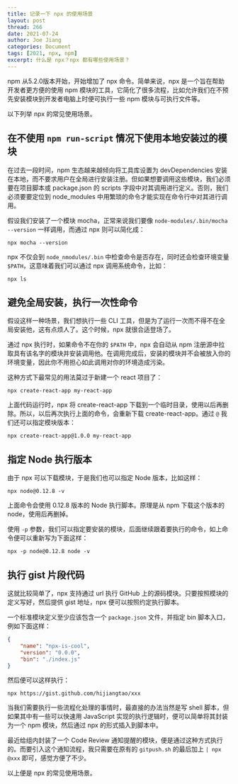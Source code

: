 ```yaml
---
title: 记录一下 npx 的使用场景
layout: post
thread: 266
date: 2021-07-24
author: Joe Jiang
categories: Document
tags: [2021, npx, npm]
excerpt: 什么是 npx？npx 都有哪些使用场景？
---
```


npm 从5.2.0版本开始，开始增加了 npx 命令。简单来说，npx 是一个旨在帮助开发者更方便的使用 npm 模块的工具，它简化了很多流程，比如允许我们在不预先安装模块到开发者电脑上时便可执行一些 npm 模块与可执行文件等。

以下列举 npx 的常见使用场景。

## 在不使用 `npm run-script` 情况下使用本地安装过的模块

在过去一段时间，npm 生态越来越倾向将工具库设置为 devDependencies 安装在本地，而不要求用户在全局进行安装注册。但如果想要调用这些模块，我们必须要在项目脚本或 package.json 的 scripts 字段中对其调用进行定义。否则，我们必须要要定位到 node_modules 中用繁琐的命令才能实现在命令行中对其进行调用。

假设我们安装了一个模块 mocha，正常来说我们要像 `node-modules/.bin/mocha --version` 一样调用，而通过 npx 则可以简化成：

```shell
npx mocha --version
```

npx 不仅会到 `node_nmodules/.bin` 中检查命令是否存在，同时还会检查环境变量 `$PATH`，这意味着我们可以通过 npx 调用系统命令，比如：

```
npx ls
```

## 避免全局安装，执行一次性命令

假设这样一种场景，我们想执行一些 CLI 工具，但是为了运行一次而不得不在全局安装他，这有点烦人了。这个时候，npx 就很合适登场了。

通过 npx 执行时，如果命令不在你的 `$PATH` 中，npx 会自动从 npm 注册源中拉取具有该名字的模块并安装调用他。在调用完成后，安装的模块并不会被放入你的环境变量，因此你不用担心如此调用对你的环境造成污染。

这种方式下最常见的用法莫过于新建一个 react 项目了：

```
npx create-react-app my-react-app
```

上面代码运行时，npx 将 create-react-app 下载到一个临时目录，使用以后再删除。所以，以后再次执行上面的命令，会重新下载 create-react-app。通过 `@` 我们还可以指定模块版本：

```
npx create-react-app@1.0.0 my-react-app
```

## 指定 Node 执行版本

由于 npx 可以下载模块，于是我们也可以指定 Node 版本，比如这样：

```
npx node@0.12.8 -v
```

上面命令会使用 0.12.8 版本的 Node 执行脚本。原理是从 npm 下载这个版本的 node，使用后再删掉。

使用 `-p` 参数，我们可以指定要安装的模块，后面继续跟着要执行的命令，如上命令便可以重新写为下面这样：

```
npx -p node@0.12.8 node -v 
```

## 执行 gist 片段代码

这就比较简单了，npx 支持通过 url 执行 GitHub 上的源码模块。只要按照模块的定义写好，然后提供 gist 地址，npx 便可以按照约定执行脚本。

一个标准模块定义至少应该包含一个 `package.json` 文件，并指定 bin 脚本入口，例如下面这样：

```json
{
    "name": "npx-is-cool",
    "version": "0.0.0",
    "bin": "./index.js"
}
```

然后便可以这样执行：

```shell
npx https://gist.github.com/hijiangtao/xxx
```

当我们需要执行一些流程化处理的事情时，最直接的办法当然是写 shell 脚本，但如果其中有一些可以快速用 JavaScript 实现的执行逻辑时，便可以简单将其封装为一个 npm 模块，然后通过 npx 的形式插入到脚本中。

最近给组内封装了一个 Code Review 通知提醒的模块，便是通过这种方式执行的。而要引入这个通知流程，我只需要在原有的 `gitpush.sh` 的最后加上 `| npx @xxx` 即可，感觉方便了不少。

以上便是 npx 的常见使用场景。

